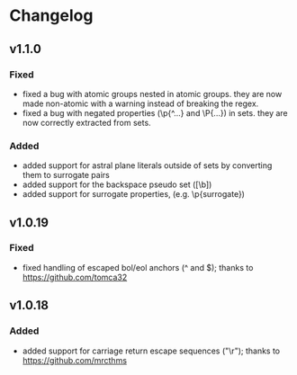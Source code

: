 # Changelog

## v1.1.0
### Fixed
- fixed a bug with atomic groups nested in atomic groups. they are now made non-atomic with a warning instead of breaking the regex.
- fixed a bug with negated properties (\p{^...} and \P{...}) in sets. they are now correctly extracted from sets.

### Added
- added support for astral plane literals outside of sets by converting them to surrogate pairs
- added support for the backspace pseudo set ([\b])
- added support for surrogate properties, (e.g. \p{surrogate})

## v1.0.19
### Fixed
- fixed handling of escaped bol/eol anchors (\^ and \$); thanks to https://github.com/tomca32

## v1.0.18
### Added
- added support for carriage return escape sequences ("\r"); thanks to https://github.com/mrcthms
